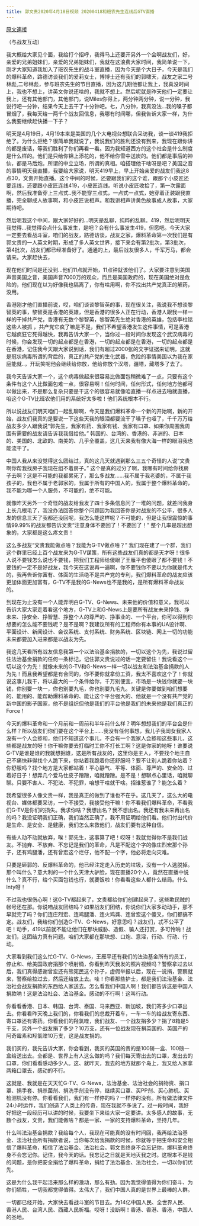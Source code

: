 ```yaml
---
title: 郭文贵2020年4月18日视频 20200418和班农先生连线后GTV直播
---
```


[原文連接](https://gnews.org/ThreadView/53481388)

（与战友互动）

我大概给大家见个面，我给打个招呼，我得马上还要开另外一个会啊战友们，好，亲爱的兄弟姐妹们，亲爱的兄弟姐妹们，我就在这浪费大家时间，我简单说一下，刚才大家知道我加入了班农先生的战斗室直播，因为今天是个大日子，今天是我们的爆料革命，路德访谈我们的爱莉女士，博博士还有我们的郭啸天，战友之家二号林彪,二号林彪，参与班农先生的节目直播，因为这几期他都让我上，我真没时间上，我也不想上，讲英文你说还啥的，我就不想上。然后呢就是昨天他们一定要让我上，还有其他部门，其他部门，说Miles你得上，两分钟两分钟，说一分钟，我说行吧一分钟，结果今天上去干了十分钟吧。七，八分钟，我真没法…我的嗓子都冒烟了，我每天给一两千个战友回信息，我哪有时间哪，但我告诉大家一样，为什么我要继续赶快播一下子？

明天是4月19日，4月19本来是美国的几个大电视台想联合采访我，谈一谈419我拒绝了。为什么拒绝？很简单我就说了，我说我们的胜利还没有到来，我现在跟你讲的都是废话，等我们胜利了你们再看一看。因为我知道西方的这个社会是什么制度是什么样的。他们是只给你锦上添花的，他不给你雪中送炭的。他们都是事后的神仙，都是马后炮。所谓的中立立场，所谓的真相。咱搭理他干啥呀是吧？美国之音的事情明天我直播，我要给大家说，明天419早上，早上开始亲爱的战友们我这8点30，文贵开始直播。这个中间的时候，还要跟我们的这个谁，跟那个小皮匠还要连线，还要跟小皮匠连线419，小皮匠连线。听说小皮匠收拾了，第一次露面啊，然后我准备穿上三点式..我不能穿三点式，一点式一点式，她穿着正装跟我直播，完全聊成人故事啊，和小皮匠说相声。和我讲相声讲黄色故事成人故事，大家期待吧。

然后呢我这个中间，跟大家好好的…明天是乱聊，纯粹的乱聊。419，然后呢明天我觉得…我觉得会点什么事发生，是吧？会有什么事发生419，但愿吧。今天大家一定要去看战斗室，咱们的战友，路德访谈，战友之家，爆料革命第一次我们是有郭文贵的一人英文时期，形成了多人英文世界，接下来会有第2批次，第3批次，第4批次，战友们都已经准备好了。通通的上，最后战友很多人，千军万马，都会请来。大家赶快去，

现在他们时间是还没到…他们11点就开始，11点钟就该他们了。大家要注意到美国声音美国之音，美国声音7000万的观众，而且是美国政府的，现在美国绝对是危险的，他们现在以为好像我也隔离了，你有啥用啊，你不找出共产党真正的解药，没用。

香港刚才他们直播前说，哎，咱们谈谈黎智英的事，现在很关注，我说我不想谈黎智英的事，黎智英是香港的英雄，但是香港的很多人正在行动，香港人跟我一样一样的干掉共产党，香港有无数个黎智英，黎智英先生绝对香港的英雄，包括李柱铭这些人被抓 ，共产党它疯了嘛是不是，我们不希望香港发生这件事情，可是香港它越疯狂它死得越快，我再告诉大家一个，当你过一段时间你发现这个武汉病毒的时候，你会发现一切的起点都是在香港，一切的起点都是在香港，一切的起点都是在香港，记住我今天跟大家说到话，我们有超过2000张的文字证据来证明，这就是冠状病毒所谓的背后的，真正的共产党的生化武器，危险的事情美国以为我在家庭能就..，开玩笑呢他会继续给你放，他给你放个汉塔，疆塔，藏塔多了去了。

我今天告诉大家一个，这个病毒做起来很容易比做面包稍微难了一点，只要有这个条件有这个人比做面包难一点，很容易啊！任何时间，任何形式，任何地方他都可以做出来，不是那么复杂只要是干这个的很容易就像咱直播一样点进去啪就直播，咱这个G-TV比班农他们用的系统好太多啦！他们系统根本不行。

所以说战友们明天咱们一起乱聊啊，今天是我们爆料革命一个新的开始啊，新的开始，战友们我真的是要说一下这些天我的眼泪都要流干了嗓子也哑了，千千万万给战友多少人跟我说“郭先生，我家有药、我家有钱、我家有口罩、如果你周围我周围有需要的战友请告诉我我借给他。” 韩国的、台湾的、香港的、非洲的、日本的、美国的、北欧的、南美的、几乎全覆盖，这几天来我有像大海一样的眼泪我也能流干了。

中国人我从来没觉得这么团结过，真的这几天就遇到那么三五个奇怪的人说“文贵啊你帮我找房子我现在组不着房子。” 这个是真的过分了啊，我哪有时间给你找房子去啊？这是不可能的我都累死了，那么多战友……我不属于我老婆的，不属于我孩子的，我也不属于老郭家的，我属于所有的中国人的，我属于整个爆料革命的，我不能为哪一个人服务，不可能的，绝不可能。

就像昨天另外一个奇怪的战友给我发了四十多条信息问了一堆的问题，就差问我身上长几根毛了，我没办法回答你整个问题因为我回答你是对战友的不公平，很多人发的信息三天了我都还没回呢，我怎么能这样呢？不可能的，但是让我很震惊的事情99.99%的战友都告诉文贵“注意身体不要回了！不要回了！” 整个几率是超出想象的，大家都是这么疼文贵！

这么多战友“文贵我能做点啥？我能为G-TV做点啥？”  我们现在建了一个群，我们这个群里已经上百个战友来为G-TV谋策，所有这些战友们真的都是天才呀！很多人说不要钱怎么说也不要钱，把我们工程师给傻眼了王雁平也傻眼了都不要钱！不要钱的一定不是好战友，我今天在这说再一遍啊，你不要钱你不要以为你就是伟大的，我再告诉你富有、体面的生活绝不是共产党的专利，我们爆料革命的战友应该更加体面更加富有，G-TV不是我的G-News也不是我的，是所有爆料革命战友的。

到现在为止没有一个人能弄明白G-TV、G-News、未来他的价值和意义，我可以告诉大家大家走着看这个地方，G-TV上和G-News上是要所有战友未来挣钱、挣未来、挣安全、挣智慧、挣整个人的尊严的、挣事业的、一个平台，你可以得到你想要的怎么能不要钱呢？是不是啊？我建议所有的工程师你有本事的UA设计啊、平面设计、新闻设计、会议系统、支付系统、财务系统、区块链、网上一切的功能未来都要加入进来都是以战友为先。

我这几天看所有战友信息我第一个以法治基金捐款的，一切以这个为先，我说过留住法治基金捐款的任何一条标记，记住郭文贵说过的话一定要留住！我说看这个一切以这个为先！就像未来的G-TV和G-News一样一切以战友和法治基金捐款的人为先！而且我希望都是有合同的，你不要你就拿份工资，我太不喜欢这个了！你就说这事儿我干，将以最大的一个条件给你，千万别便宜，市场是一块钱你就要一块钱，你别要一块一，你也别要九毛，你也别要九毛九。关键是你要做到咱们想要的、能用的、能帮助爆料革命的、能让这个平台强大的、他就是一个没有共产党的新中国的影子国家，他不是组织但他是我们的平台他是我们的未来他是我们真正的Force！

今天的爆料革命和一个月前和一周前和半年前什么样？明年想想我们的平台会是什么样？所以战友们你们要在这个平台上……我没有任何事想，我儿子我闺女我家人没有一个人会掺和，他们不知道这个事儿，不会有一个我家人会掺和这些事儿，这些都是战友的呀！你干嘛你要去打临时工你不打长工啊？这是你家的地呀！谁要说G-TV是谁是谁的我就想掘谁，这是所有战友的，这里你是主人，不要找个地主自己不痛快非得找个人跪下来，你站着我跪着你还舒服吗？要不让别人跪着你站着？你舒服吗？找个地方是大家都站着！平心静气、平等、体面、尊严的、安全的、过着好日子！想弄几个爱马仕皮子蹭蹭，咱就蹭蹭。是不是！想聊点心里话，咱就聊聊。只要不害人、不犯法、不犯罪，咱想干啥就干啥。招谁惹谁了？能怎么着？

我希望很多人像文贵一样，我是真正的做到了谁也不在乎。这几天了，这么大的电视台、媒体都要采访，一个不接受，我接受他干嘛！你不看我们爆料革命，不看我们G-TV是你们的损失。我求你啥？我想出名？我不想出名。我还有我未来再出名的吗？我没证明我们正确，我们当然正确了，我不用证明给他们看。他们付出代价是生命、是安全、是健康，我们怎么来救他们，战友们要有这种自信。

有些人动不动就放弃，唉！郭先生，这事算了吧！哎呀！我就觉得你不是我们战友。不抛弃、不放弃、不忘记是我们的革命，凡是不配这个字的像庄烈宏那个孙子，还有鸡腿潘，还有曾宏这个烂仔，他不配一个字，他必将走向灾难。

只要是砸郭的、反爆料革命的，他已经注定走入历史的垃圾，没有一个人逃脱掉。那个叫什么？意大利的一个什么天津大驴脸，现在直播20个人，竟然在直播中说什么？真不行，给个买面包钱也行，就要饭啦！你看看这些人都什么结局。什么Inty呀！

不过我也很伤心啊！这G-TV都起来了，文贵都给你们创建起来了，这些欺民贼的帐号还在那。你说咱战友团结吗？如果战友们团结，你说你们大家多动动手，那不早就完了吗？你们连庄烈宏、连鸡腿潘、连火鸡龚、连曾宏这个傻叉，你们都搞不定。战友们，我给你们创造G-TV、G-News，好意思吗？战友们，忒不公平了吧！动手，419以前就不能让他们在那块威胁、造假、骗人还打赏，多可怜呐！战友们，这团结力真有问题。咱们大家都在那块想、口炮、意淫，行动、行动、行动。

大家看到我们这么忙G-TV、G-News，王雁平还有我们的法治基金所有的员工，停止和、给美国政府捐那个喷射桶，你看到昨天我发的照片视频吗？警察拿过去以后，我们真得感谢曾宏还有熊宪民这个孙子，虚假举报以后，现在一说捐，警察就来，警察给拉过去，然后还给放上去。哇！你看那些护士，都是我们法治基金、法治社会战友捐款的东西给人家送去。怎么看我们中国人啊！我们都告诉这是中国人捐款呐！这是法治社会、法治基金。感动的不行啊！这叫行动。

你看看香港、日本、韩国、台湾、泰国、马来西亚、新加坡，我们寄多少口罩出去。你看看昨天晚上我们的，你看我们的总裁开着车，一车一车的给战友寄东西、寄口罩还有寄药。你看我们的羟氯喹，我们战友、一个战友捐多少？捐了8箱是5千支，另外一个战友捐了多少？10万支，还有一位战友现在捐英国的、英国产的阿奇霉素和羟氯喹10万支，这是战友捐的。

我们买的，我先告诉大家，你会看到，我买的英国的贵的是100磅一盒、100磅一盒给送出去。全都是、世界上有人这么做的吗？我们每天寄出去的口罩，发出去的口罩，你们看看感动多少人。这、就昨天，我去的地方就那个岛上，我又给人家拿两箱口罩去，感动的不行。

这就是、我就是在天天忙G-TV、G-News，法治基金、法治社会的捐物资、捐口罩、捐手套、捐杀菌剂、捐洗手剂没有停，继续买口罩、买PP剂、买心肺机、买检测机没有停。你看看我们，我们有一样停的吗？一样停的没有。所有做法律文件24小时运作，我们创造了人类上的传奇，现在我就不多说了。过一段时间，我好好把这一段经历可以讲的时候，我要坐下来给大家一定要讲。太多感人的故事，无数个战友，文贵，我们能做啥？都是一家、一家的支持爆料革命，坚持几年。

什么叫法治基金捐款？我给每个人，我现在可能真的没有时间回，我再给法治基金、法治社会所有捐款者说，当你每次给我捐款的时候，你就等于把生命和安全相信了爆料革命，相信了法治基金、法治社会。郭文贵终身不会忘记你，爆料革命终身不会忘记你。记住，我今天的话。我忘记之日就是天地灭我之时。这根本不是钱的问题，是你把安全捐给了爆料革命，捐给了法治基金、法治社会，一切以你们优先。

这是为什么我干起活来那么样的激动，那么有劲。因为我觉得值得为你们奋斗、为你们牺牲，一切我都觉得值得。太伟大了，我们中国人真的是世界上最棒的人群。

一切都已经开始，大家快去看战斗室的节目去。为14亿中国人民、全世界人民、香港人民、台湾人民、西藏人民祈福。哎呀！没断啊！香港、香港、香港，中国人的圣地。
